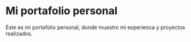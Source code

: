 # Mi portafolio personal

Este es mi portafolio personal, donde muestro mi experienca y proyectos realizados.
